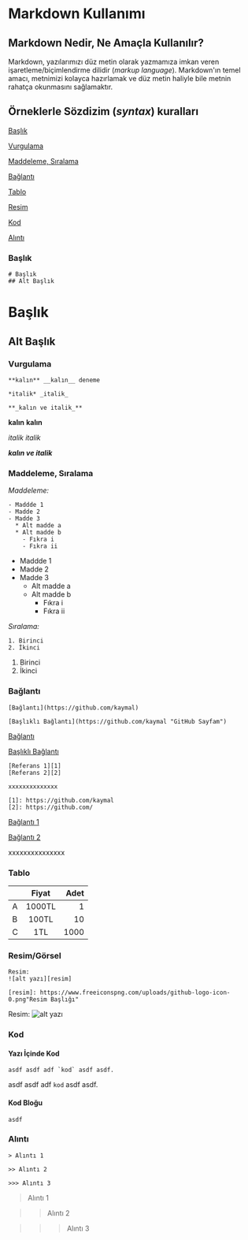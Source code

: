 # Markdown Kullanımı 

## Markdown Nedir, Ne Amaçla Kullanılır?

Markdown, yazılarımızı düz metin olarak yazmamıza imkan veren işaretleme/biçimlendirme dilidir (_markup language_).  Markdown'ın temel amacı, metnimizi kolayca hazırlamak ve düz metin haliyle bile metnin rahatça okunmasını sağlamaktır. 

## Örneklerle Sözdizim (_syntax_) kuralları

[Başlık](#Başlık)

[Vurgulama](#Vurgulama)

[Maddeleme, Sıralama](#Maddeleme)

[Bağlantı](#Bağlantı)

[Tablo](#Tablo)

[Resim](#Resim)

[Kod](#Kod)

[Alıntı](#Alıntı)


### Başlık

```
# Başlık
## Alt Başlık
```

# Başlık
## Alt Başlık


### Vurgulama

```
**kalın** __kalın__ deneme

*italik* _italik_

**_kalın ve italik_**
```

**kalın** __kalın__

*italik* _italik_

**_kalın ve italik_**

### Maddeleme, Sıralama

*Maddeleme:*

```
- Maddde 1
- Madde 2
- Madde 3
  * Alt madde a
  * Alt madde b
    - Fıkra i
    - Fıkra ii
```
- Maddde 1
- Madde 2
- Madde 3
  * Alt madde a
  * Alt madde b
    - Fıkra i
    - Fıkra ii

*Sıralama:*

```
1. Birinci
2. İkinci
```
1. Birinci
2. İkinci


### Bağlantı

```
[Bağlantı](https://github.com/kaymal)

[Başlıklı Bağlantı](https://github.com/kaymal "GitHub Sayfam")
```

[Bağlantı](https://github.com/kaymal)

[Başlıklı Bağlantı](https://github.com/kaymal "GitHub Sayfam")


```
[Referans 1][1]
[Referans 2][2]

xxxxxxxxxxxxxx

[1]: https://github.com/kaymal
[2]: https://github.com/
```

[Bağlantı 1][1]

[Bağlantı 2][2]

xxxxxxxxxxxxxxx

[1]: https://github.com/kaymal
[2]: https://github.com/



### Tablo

|   | Fiyat   | Adet  |
| --|:-------:| -----:|
| A | 1000TL  | 1     |
| B | 100TL   | 10    |
| C | 1TL     | 1000  |


### Resim/Görsel
```
Resim: 
![alt yazı][resim]

[resim]: https://www.freeiconspng.com/uploads/github-logo-icon-0.png"Resim Başlığı"
```


Resim: 
![alt yazı][resim]

[resim]: https://www.freeiconspng.com/uploads/github-logo-icon-0.png "Resim Başlığı"

### Kod

#### Yazı İçinde Kod
```
asdf asdf adf `kod` asdf asdf.
```

asdf asdf adf `kod` asdf asdf.

#### Kod Bloğu

```
asdf
```

### Alıntı
```
> Alıntı 1

>> Alıntı 2

>>> Alıntı 3
```
> Alıntı 1

>> Alıntı 2

>>> Alıntı 3